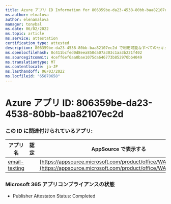 ```yaml
---
title: Azure アプリ ID Information for 806359be-da23-4538-80bb-baa82107ec2d
ms.author: elmalova
author: elenamalova
manager: tonybal
ms.date: 06/02/2022
ms.topic: article
ms.service: attestation
certification_type: attested
description: 806359be-da23-4538-80bb-baa82107ec2d で利用可能なすべてのセキュリティとコンプライアンス情報。
ms.openlocfilehash: 0c411bcfed0d8eea850da07a303c1aa3b221f402
ms.sourcegitcommit: 4ceff6ef6aa0bae1075da646773b852970bb4049
ms.translationtype: MT
ms.contentlocale: ja-JP
ms.lasthandoff: 06/03/2022
ms.locfileid: "65870658"
---
```

# <a name="azure-app-id-806359be-da23-4538-80bb-baa82107ec2d"></a>Azure アプリ ID: 806359be-da23-4538-80bb-baa82107ec2d


### <a name="apps-associated-with-this-id"></a>この ID に関連付けられているアプリ:
| **アプリ名** | **認定** | **AppSource で表示する** |
|--------------|---------------|-----------------------|
| [email-texting](../forward/WA200003086.md) |  | [https://appsource.microsoft.com/product/office/WA200003086](https://appsource.microsoft.com/product/office/WA200003086) |

### <a name="microsoft-365-app-compliance-status"></a>Microsoft 365 アプリコンプライアンスの状態
- Publisher Attestaton Status: Completed
